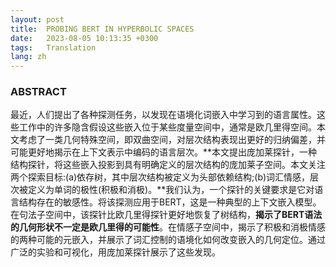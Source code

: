 ```yaml
---
layout: post
title:  PROBING BERT IN HYPERBOLIC SPACES
date:   2023-08-05 10:13:35 +0300
tags:   Translation
lang: zh
---
```



### ABSTRACT

最近，人们提出了各种探测任务，以发现在语境化词嵌入中学习到的语言属性。这些工作中的许多隐含假设这些嵌入位于某些度量空间中，通常是欧几里得空间。本文考虑了一类几何特殊空间，即双曲空间，对层次结构表现出更好的归纳偏差，并可能更好地揭示在上下文表示中编码的语言层次。**本文提出庞加莱探针，一种结构探针，将这些嵌入投影到具有明确定义的层次结构的庞加莱子空间。本文关注两个探索目标:(a)依存树，其中层次结构被定义为头部依赖结构;(b)词汇情感，层次被定义为单词的极性(积极和消极)。**我们认为，一个探针的关键要求是它对语言结构存在的敏感性。将该探测应用于BERT，这是一种典型的上下文嵌入模型。在句法子空间中，该探针比欧几里得探针更好地恢复了树结构，**揭示了BERT语法的几何形状不一定是欧几里得的可能性**。在情感子空间中，揭示了积极和消极情感的两种可能的元嵌入，并展示了词汇控制的语境化如何改变嵌入的几何定位。通过广泛的实验和可视化，用庞加莱探针展示了这些发现。

